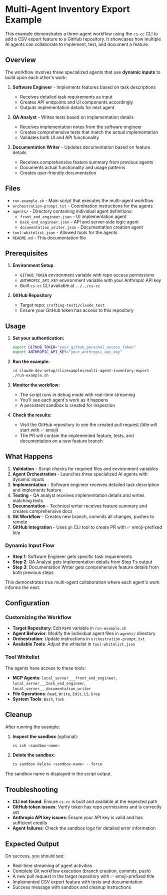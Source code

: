 # Multi-Agent Inventory Export Example

This example demonstrates a three-agent workflow using the `cs-cc` CLI to add a CSV export feature to a GitHub repository. It showcases how multiple AI agents can collaborate to implement, test, and document a feature.

## Overview

The workflow involves three specialized agents that use **dynamic inputs** to build upon each other's work:

1. **Software Engineer** - Implements features based on task descriptions
   - Receives detailed task requirements as input
   - Creates API endpoints and UI components accordingly
   - Outputs implementation details for next agent

2. **QA Analyst** - Writes tests based on implementation details
   - Receives implementation notes from the software engineer
   - Creates comprehensive tests that match the actual implementation
   - Validates both UI and API functionality

3. **Documentation Writer** - Updates documentation based on feature details
   - Receives comprehensive feature summary from previous agents
   - Documents actual functionality and usage patterns
   - Creates user-friendly documentation

## Files

- `run-example.sh` - Main script that executes the multi-agent workflow
- `orchestration-prompt.txt` - Coordination instructions for the agents
- `agents/` - Directory containing individual agent definitions:
  - `front_end_engineer.json` - UI implementation agent
  - `back_end_engineer.json` - API and server-side logic agent
  - `documentation_writer.json` - Documentation creation agent
- `tool-whitelist.json` - Allowed tools for the agents
- `README.md` - This documentation file

## Prerequisites

1. **Environment Setup**
   - `GITHUB_TOKEN` environment variable with repo access permissions
   - `ANTHROPIC_API_KEY` environment variable with your Anthropic API key
   - Built `cs-cc` CLI available at `../../cs-cc`

2. **GitHub Repository**
   - Target repo: `crafting-test1/claude_test`
   - Ensure your GitHub token has access to this repository

## Usage

1. **Set your authentication:**
   ```bash
   export GITHUB_TOKEN="your_github_personal_access_token"
   export ANTHROPIC_API_KEY="your_anthropic_api_key"
   ```

2. **Run the example:**
   ```bash
   cd claude-dev-setup/cli/examples/multi-agent-inventory-export
   ./run-example.sh
   ```

3. **Monitor the workflow:**
   - The script runs in debug mode with real-time streaming
   - You'll see each agent's work as it happens
   - A persistent sandbox is created for inspection

4. **Check the results:**
   - Visit the GitHub repository to see the created pull request (title will start with ✅ emoji)
   - The PR will contain the implemented feature, tests, and documentation on a new feature branch

## What Happens

1. **Validation** - Script checks for required files and environment variables
2. **Agent Orchestration** - Launches three specialized AI agents with dynamic inputs
3. **Implementation** - Software engineer receives detailed task description and implements feature
4. **Testing** - QA analyst receives implementation details and writes matching tests
5. **Documentation** - Technical writer receives feature summary and creates comprehensive docs
6. **Git Workflow** - Creates new branch, commits all changes, pushes to remote
7. **GitHub Integration** - Uses `gh` CLI tool to create PR with ✅ emoji-prefixed title

### Dynamic Input Flow

- **Step 1**: Software Engineer gets specific task requirements
- **Step 2**: QA Analyst gets implementation details from Step 1's output  
- **Step 3**: Documentation Writer gets comprehensive feature details from both previous steps

This demonstrates true multi-agent collaboration where each agent's work informs the next.

## Configuration

### Customizing the Workflow

- **Target Repository**: Edit `REPO` variable in `run-example.sh`
- **Agent Behavior**: Modify the individual agent files in `agents/` directory
- **Orchestration**: Update instructions in `orchestration-prompt.txt`
- **Available Tools**: Adjust the whitelist in `tool-whitelist.json`

### Tool Whitelist

The agents have access to these tools:
- **MCP Agents**: `local_server___front_end_engineer`, `local_server___back_end_engineer`, `local_server___documentation_writer`
- **File Operations**: `Read`, `Write`, `Edit`, `LS`, `Grep`
- **System Tools**: `Bash`, `Task`

## Cleanup

After running the example:

1. **Inspect the sandbox** (optional):
   ```bash
   cs ssh <sandbox-name>
   ```

2. **Delete the sandbox**:
   ```bash
   cs sandbox delete <sandbox-name> --force
   ```

The sandbox name is displayed in the script output.

## Troubleshooting

- **CLI not found**: Ensure `cs-cc` is built and available at the expected path
- **GitHub token issues**: Verify token has repo permissions and is correctly set
- **Anthropic API key issues**: Ensure your API key is valid and has sufficient credits
- **Agent failures**: Check the sandbox logs for detailed error information

## Expected Output

On success, you should see:
- Real-time streaming of agent activities
- Complete Git workflow execution (branch creation, commits, push)
- A new pull request in the target repository with ✅ emoji-prefixed title
- Implemented CSV export feature with tests and documentation
- Success message with sandbox and cleanup instructions 